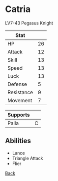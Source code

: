 # Catria

LV7-43 Pegasus Knight

| Stat       | <!-- --> |
| ---------- | -------- |
| HP         | 26       |
| Attack     | 12       |
| Skill      | 13       |
| Speed      | 13       |
| Luck       | 13       |
| Defense    | 5        |
| Resistance | 9        |
| Movement   | 7        |

| Supports | <!-- --> |
| -------- | -------- |
| Palla    | C        |

## Abilities

- Lance
- Triangle Attack
- Flier

[Back](../README.md)
